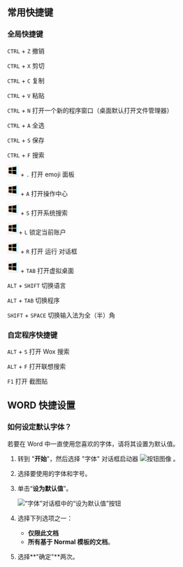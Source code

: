 ## 常用快捷键

### 全局快捷键

`CTRL` + `Z`  撤销

`CTRL` + `X`  剪切

`CTRL` + `C`  复制

`CTRL` + `V`  粘贴

`CTRL` + `N`  打开一个新的程序窗口（桌面默认打开文件管理器）

`CTRL` + `A`  全选

`CTRL` + `S`  保存

`CTRL` + `F`  搜索

![normal](https://raw.githubusercontent.com/Soanguy/imgbak/master/img/ws-icon.png) + `.`  打开 emoji 面板

![normal](https://raw.githubusercontent.com/Soanguy/imgbak/master/img/ws-icon.png) + `A`  打开操作中心

![normal](https://raw.githubusercontent.com/Soanguy/imgbak/master/img/ws-icon.png) + `S`  打开系统搜索

![normal](https://raw.githubusercontent.com/Soanguy/imgbak/master/img/ws-icon.png)+ `L`  锁定当前账户

![normal](https://raw.githubusercontent.com/Soanguy/imgbak/master/img/ws-icon.png) + `R`  打开 运行 对话框

![normal](https://raw.githubusercontent.com/Soanguy/imgbak/master/img/ws-icon.png) + `TAB`  打开虚拟桌面

`ALT` + `SHIFT`  切换语言

`ALT` + `TAB`  切换程序

`SHIFT` + `SPACE`  切换输入法为全（半）角

### 自定程序快捷键

`ALT` + `S`  打开 Wox 搜索

`ALT` + `F`  打开联想搜索

`F1`  打开 截图贴

## WORD 快捷设置

### 如何设定默认字体？

若要在 Word 中一直使用您喜欢的字体，请将其设置为默认值。

1. 转到 "**开始**"，然后选择 "字体" 对话框启动器 ![按钮图像](https://support.content.office.net/zh-cn/media/d1ffe631-c008-4f80-835e-48102ab5cf7d.gif) 。

2. 选择要使用的字体和字号。

3. 单击“**设为默认值**”。

   ![“字体”对话框中的“设为默认值”按钮](https://support.content.office.net/zh-cn/media/a0e86579-4abf-4bbe-aa24-3c61d50ed472.png)

4. 选择下列选项之一：

   - **仅限此文档**
   - **所有基于 Normal 模板的文档**。

5. 选择**"确定"**两次。
